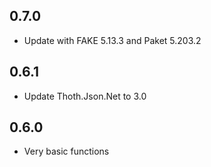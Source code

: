 ## 0.7.0
* Update with FAKE 5.13.3 and Paket 5.203.2

## 0.6.1
* Update Thoth.Json.Net to 3.0

## 0.6.0
* Very basic functions